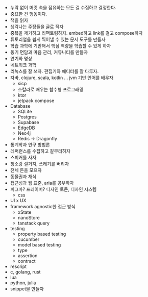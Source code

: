 - 누락 없이 머릿 속을 점유하는 모든 걸 수집하고 결정한다.
- 중요한 건 행동이다.
- 책을 읽자
- 생각나는 주장들을 글로 적자
- 중복을 제거하고 리팩토링하자. embed하고 link를 걸고 compose하자
- 튜토리얼을 쉽게 찍어낼 수 있는 문서 도구를 만들자
- 학습 과학에 기반해서 핵심 역량을 학습할 수 있게 하자
- 동기 면담과 마음 관리, 커뮤니티를 만들자
- 연기와 명상
- 네트워크 과학
- 리눅스를 잘 쓰자. 편집기와 에디터를 잘 다루자.
- 자바, clojure, scala, kotlin ... jvm 기반 언어를 배우자
	- sicp
	- 스칼라로 배우는 함수형 프로그래밍
	- ktor
	- jetpack compose
- Database
	- SQLite
	- Postgres
	- Supabase
	- EdgeDB
	- Neo4j
	- Redis -> Dragonfly
- 통계학과 연구 방법론
- 레퍼런스를 수집하고 갈무리하자
- 스피커를 사자
- 청소랑 설거지, 쓰레기를 버리자
- 전세 돈을 모으자
- 동물권과 채식
- 접근성과 웹 표준, aria를 공부하자
- 피그마? 프레이머? 디자인 토큰, 디자인 시스템
	- css
- UI x UX
- framework agnostic한 접근 방식
	- xState
	- nanoStore
	- tanstack query
- testing
	- property based testing
	- cucumber
	- model based testing
	- type
	- assertion
	- contract
- rescript
- c, golang, rust
- lua
- python, julia
- snippet을 만들자